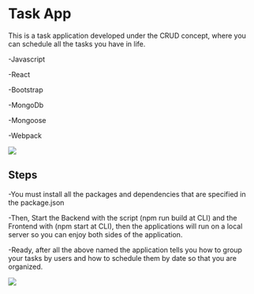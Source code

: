 # Task App

This is a task application developed under the CRUD concept, where you can schedule all the tasks you have in life.

-Javascript

-React

-Bootstrap

-MongoDb

-Mongoose

-Webpack


<img src="./Notes.png" />

## Steps
-You must install all the packages and dependencies that are specified in the package.json

-Then, Start the Backend with the script (npm run build at CLI) and the Frontend with (npm start at CLI), then the applications will run on a local server so you can enjoy both sides of the application.

-Ready, after all the above named the application tells you how to group your tasks by users and how to schedule them by date so that you are organized.

<img src="./CreateUser.png" />
